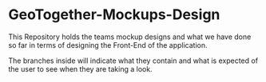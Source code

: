 # GeoTogether-Mockups-Design

This Repository holds the teams mockup designs and what we have done so far in terms of designing the Front-End of the application.

The branches inside will indicate what they contain and what is expected of the user to see when they are taking a look.
